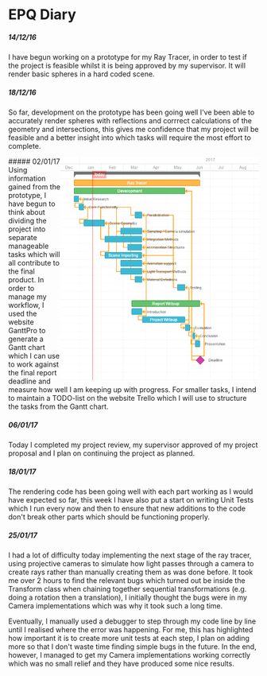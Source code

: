 # EPQ Diary

##### 14/12/16
I have begun working on a prototype for my Ray Tracer, in order to test if the project is feasible whilst it is being approved by my supervisor. It will render basic spheres in a hard coded scene.

##### 18/12/16
So far, development on the prototype has been going well I've been able to accurately render spheres with reflections and corrrect calculations of the geometry and intersections, this gives me confidence that my project will be feasible and a better insight into which tasks will require the most effort to complete.

<img src="progress/ganttchart.png" alt="Gantt Chart" height="450" align="right"/>
##### 02/01/17
Using information gained from the prototype, I have begun to think about dividing the project into separate manageable tasks which will all contribute to the final product. In order to manage my workflow, I used the website GanttPro to generate a Gantt chart which I can use to work against the final report deadline and measure how well I am keeping up with progress. For smaller tasks, I intend to maintain a TODO-list on the website Trello which I will use to structure the tasks from the Gantt chart.

##### 06/01/17
Today I completed my project review, my supervisor approved of my project proposal and I plan on continuing the project as planned.

##### 18/01/17
The rendering code has been going well with each part working as I would have expected so far, this week I have also put a start on writing Unit Tests which I run every now and then to ensure that new additions to the code don't break other parts which should be functioning properly.

##### 25/01/17
I had a lot of difficulty today implementing the next stage of the ray tracer, using projective cameras to simulate how light passes through a camera to create rays rather than manually creating them as was done before. It took me over 2 hours to find the relevant bugs which turned out be inside the Transform class when chaining together sequential transformations (e.g. doing a rotation then a translation), I initially thought the bugs were in my Camera implementations which was why it took such a long time.

Eventually, I manually used a debugger to step through my code line by line until I realised where the error was happening. For me, this has highlighted how important it is to create more unit tests at each step, I plan on adding more so that I don't waste time finding simple bugs in the future. In the end, however, I managed to get my Camera implementations working correctly which was no small relief and they have produced some nice results.

